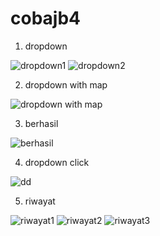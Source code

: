# cobajb4

1. dropdown 

![dropdown1](https://user-images.githubusercontent.com/64759903/109515986-468c6f80-7ada-11eb-8aa6-fadf25733440.jpeg)
![dropdown2](https://user-images.githubusercontent.com/64759903/109515996-48563300-7ada-11eb-9230-b03955391ca5.jpeg)

2. dropdown with map

![dropdown with map](https://user-images.githubusercontent.com/64759903/109517843-45f4d880-7adc-11eb-9b61-4b63e1153161.jpeg)

3. berhasil 

![berhasil](https://user-images.githubusercontent.com/64759903/109633589-d71a8c80-7b7a-11eb-9c9f-2919e2abb037.jpeg)

4. dropdown click

![dd](https://user-images.githubusercontent.com/64759903/109636486-375efd80-7b7e-11eb-8969-76e6d7cc5fb8.jpeg)

5. riwayat

![riwayat1](https://user-images.githubusercontent.com/64759903/110142782-1b22c100-7e09-11eb-96fd-f5209f2263cd.jpeg)
![riwayat2](https://user-images.githubusercontent.com/64759903/110142789-1cec8480-7e09-11eb-9227-2538036787ba.jpeg)
![riwayat3](https://user-images.githubusercontent.com/64759903/110142787-1c53ee00-7e09-11eb-9b0b-d7869bb712bb.jpeg)


